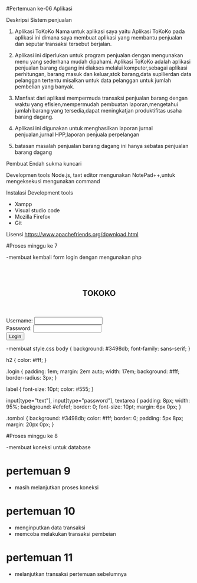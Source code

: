 #Pertemuan ke-06 Aplikasi

Deskripsi
Sistem penjualan
1. Aplikasi ToKoKo 
Nama untuk aplikasi saya yaitu Aplikasi ToKoKo pada aplikasi ini dimana saya membuat aplikasi
yang membantu penjualan dan seputar transaksi tersebut berjalan.

2. Aplikasi ini diperlukan untuk program penjualan dengan mengunakan menu yang sederhana mudah dipahami.
Aplikasi ToKoKo adalah aplikasi penjualan barang dagang ini diakses melalui komputer,sebagai aplikasi perhitungan,
barang masuk dan keluar,stok barang,data supllierdan data pelanggan tertentu misalkan untuk data pelanggan untuk
jumlah pembelian yang banyak.

4. Manfaat dari aplikasi
mempermuda transaksi penjualan barang dengan waktu yang efisien,mempermudah pembuatan laporan,mengetahui jumlah barang yang
tersedia,dapat meningkatjan produktifitas usaha barang dagang.

3. Aplikasi ini digunakan untuk menghasilkan laporan jurnal penjualan,jurnal HPP,laporan penjuala perpelangan

5. batasan masalah penjualan barang dagang ini 
hanya sebatas penjualan barang dagang

Pembuat 
Endah sukma kuncari

Developmen tools
Node.js, taxt editor mengunakan NotePad++,untuk mengeksekusi mengunakan command

Instalasi Development tools
- Xampp
- Visual studio code
- Mozilla Firefox
- Git


 
Lisensi
https://www.apachefriends.org/download.html

#Proses minggu ke 7

 -membuat kembali form login dengan mengunakan php
<!DOCTYPE html>
<html>
<he
	<link rel="stylesheet" type="text/css" href="style.css">
</head>
<body>
	<br/>
	<br/>
	<center><h2>TOKOKO</h2></center>	
	<br/>
	<div class="login">
	<br/>
		<form action="login.php" method="post" onSubmit="return validasi()">
			<div>
				<label>Username:</label>
				<input type="text" name="username" id="username" />
			</div>
			<div>
				<label>Password:</label>
				<input type="password" name="password" id="password" />
			</div>			
			<div>
				<input type="submit" value="Login" class="tombol">
			</div>
		</form>
	</div>
</body>

<script type="text/javascript">
	function validasi() {
		var username = document.getElementById("username").value;
		var password = document.getElementById("password").value;		
		if (username != "" && password!="") {
			return true;
		}else{
			alert('Username dan Password harus di isi !');
			return false;
		}
	}

</script>
</html>
 
 -membuat style.css
 body {
  background: #3498db;
  font-family: sans-serif;
}

h2 {
  color: #fff;
}

.login {
  padding: 1em;
  margin: 2em auto;
  width: 17em;
  background: #fff;
  border-radius: 3px;
}

label {
  font-size: 10pt;
  color: #555;
}

input[type="text"],
input[type="password"],
textarea {
  padding: 8px;
  width: 95%;
  background: #efefef;
  border: 0;
  font-size: 10pt;
  margin: 6px 0px;
}

.tombol {
  background: #3498db;
  color: #fff;
  border: 0;
  padding: 5px 8px;
  margin: 20px 0px;
}
 
 #Proses minggu ke 8
 
 -membuat koneksi untuk database
 
 <?php
	error_reporting(E_ALL ^ E_DEPRECATED);
	$host = "localhost";
	$user = "root";
	$pass = "";
	$dbName = "toko_ol";
	
	$kon = mysqli_connect($host, $user, $pass);
	if (!$kon)
	die("gagal koneksi.....");
	
	$hasil = mysqli_select_db($kon, $dbName);
	if (!$hasil) {
		$hasil = mysqli_query($kon, "CREATE DATABASE $dbName");
		if (!$hasil)
			die("gagal buat database");
		else
			$hasil = mysqli_select_db($kon, $dbName);
			if (!$hasil) die ("gagal konek database");
	}
	
	$sqlTabelBarang = "create table if not exists barang (
	idbarang int auto_increment not null primary key,
	nama varchar(40) not null,
	harga int not null default 0,
	stok int not null default 0,
	foto varchar(70) not null default '',
	KEY(nama) )";
	
	mysqli_query ($kon, $sqlTabelBarang) or die("Gagal buat table barang");

?>

# pertemuan 9
- masih melanjutkan proses koneksi

# pertemuan 10
- menginputkan data transaksi
- memcoba melakukan transaksi pembeian

# pertemuan 11
- melanjutkan transaksi pertemuan sebelumnya







